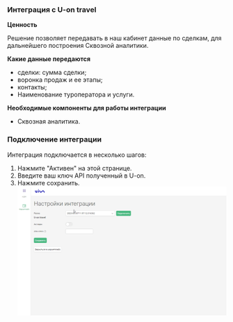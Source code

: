 ### Интеграция с U-on travel

**Ценность**  

Решение позволяет передавать в наш кабинет данные по сделкам, для дальнейшего построения Сквозной аналитики.

**Какие данные передаются**

- сделки: сумма сделки; 
- воронка продаж и ее этапы;
- контакты;
- Наименование туроператора и услуги.  

**Необходимые компоненты для работы интеграции**  
- Сквозная аналитика.

### Подключение интеграции 

Интеграция подключается в несколько шагов:

1. Нажмите "Активен" на этой странице.
2. Введите ваш ключ API полученный в U-on.  
3. Нажмите сохранить.
![image](u-on.gif)  
